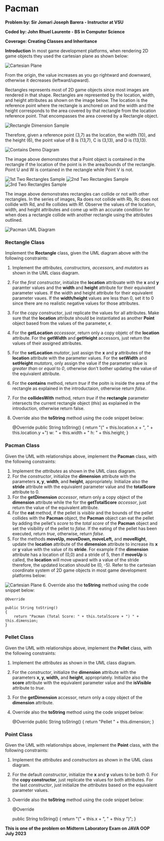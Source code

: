 # Pacman
**Problem by: Sir Jomari Joseph Barera - Instructor at VSU**

**Coded by: John Rhuel Laurente - BS in Computer Science**

**Coverage: Creating Classes and Inheritance**

**Introduction**
In most game development platforms, when rendering 2D game objects they used the cartesian plane as shown below:

![Cartesian Plane](https://ibb.co/qCQssdR)

From the origin, the value increases as you go rightward and downward, otherwise it decreases (leftward/upward).

Rectangles represents most of 2D game objects since most images are rendered in that shape. Rectangles are represented by the location, width, and height attributes as shown on the image below. The location is the reference point where the rectangle is anchored on and the width and the height corresponds to the area covered by that rectangle from the location reference point. That encompasses the area covered by a Rectangle object.

![Rectangle Dimension Sample](https://ibb.co/jRmjY4B)

Therefore, given a reference point (3,7) as the location, the width (10), and the height (6), the point value of B is (13,7), C is (3,13), and D is (13,13).

![Contains Demo Diagram](https://ibb.co/Ptj2dsQ)

The image above demonstrates that a Point object is contained in the rectangle if the location of the point is in the area/bounds of the rectangle. Point U and W is contained in the rectangle while Point V is not.


![1st Two Rectangles Sample](https://ibb.co/9q6x2b1)
![2nd Two Rectangles Sample](https://ibb.co/1Q5sXVc)
![3rd Two Rectangles Sample](https://ibb.co/WGsX8Vq)


The image above demonstrates rectangles can collide or not with other rectangles. In the series of images, Ra does not collide with Rb, Rc does not collide with Rd, and Re collides with Rf. Observe the values of the location, width, and height attributes and come up with an accurate condition for when does a rectangle collide with another rectangle using the attributes outlined.

![Pacman UML Diagram](https://ibb.co/K0xYZyb)
### Rectangle Class
Implement the **Rectangle** class, given the UML diagram above with the following constraints:
1. Implement the *attributes, constructors, accessors,* and *mutators* as shown in the UML class diagram.
2. For the *first constructor*, initialize the **location** attribuate with the **x** and **y** paramter values and the **width** and **height** attribute for their equivalent parameter values. If the width and height attribute for their equivalent parameter vaues. If the **width/height** values are less than 0, set it to 0 since there are no realistic negative values for those attributes.
3. For the *copy constructor*, just replicate the values for all attributes. Make sure that the **location** attribute should be instantiated as another **Point** object based from the values of the parameter, **r**.
4. For the **getLocation** *accessoor*, return only a copy objetc of the **location** attribute. For the **getWidth** and **getHeight** accessors, just return the values of their assigned attributes.
5. For the **setLocation** *mutator*, just assign the **x** and **y** attributes of the **location** attribute with the parameter values. For the **setWidth** and **setHeight** *mutators*, only assign the value if the parameter value is *greater than* or *equal* to *0*, otherwise don't bother updating the value of the equivalent attribute.
6. For the **contains** method, return *true* if the poitn is inside the area of the rectangle as explained in the introductaion, otherwise return *false*.
7. For the **collidesWith** method, return *true* if the **rectangle** parameter intersects the current rectangle object (*this*) as explained in the introduction, otherwise return false.
8. Override also the **toString** method using the code snippet below:


	@Override
	public String toString()
	{
		return "(" + this.location.x + ", " + this.location.y +") w: " + this.width + " h: " + this.height;
	}

### Pacman Class
Given the UML with relationships above, implement the **Pacman** class, with the following constraints:

1. Implement the *attributes* as shown in the UML class diagram.
2. For the *constructor*, initialize the **dimension** attribute with the parameters **x, y**, **width**, and **height**, appropriately. Initialize also the **stride** attribute with the equivalent parameter value and the **totalScore** attribute to 0.
3. For the **getDimension** *accessor*, return only a copy object of the **dimension** attribute while the for the **getTotalScore** *accessor*, just return the value of the equivalent attribute.
4. For the **eat** method, if the pellet is *visible* and the bounds of the pellet collides with the **Pacman** object, the **Pacman** object can eat the pellet by adding the pellet's *score* to the *total score* of the **Pacman** object and set the visibility of the pellet to *false*. If the eating of the pellet has been executed, return *true*, otherwise, return *false*.
5. For the methods **moveUp, moveDown, moveLeft,** and **moveRight**, update the **location** attribute of the **dimension** attribute to increase its **x** or **y** value with the value of its **stride**. For example if the **dimension** attribute has a location of (0,0) and a stride of 5, then if **moveUp** is called, the **location** will move upward with a value of the stride therefore, the updated location should be (0, -5). Refer to the cartesian coordinate system of 2D game objects in most game development platforms below:

![Cartesian Plane](https://ibb.co/qCQssdR)
6. Override also the **toString** method using the code snippet below:


	@Override

	public String toString()
	{
		return "Pacman (Total Score: " + this.totalScore + ") " + this.dimension;
	}

### Pellet Class
Given the UML with relationships above, implement the **Pellet** class, with the following constraints:

1. Implement the *attributes* as shown in the UML class diagram.
2. For the *constructor*, initialize the **dimension** attribute with the parameters **x, y, width,** and **height**, appropriately. Initialize also the **score** attribute with the equivalent parameter value and the **isVisible** attribute to *true*.
3. For the **getDimension** accessor, return only a copy object of the **dimension** attribute.
4. Override also the **toString** method using the code snippet below:


	@Override
	public String toString()
	{
		return "Pellet " + this.dimension;
	}

### Point Class
Given the UML with relationships above, implement the **Point** class, with the following constraints:

1. Implement the *attributes* and *constructors* as shown in the UML class diagram.
2. For the default *constructor*, initialize the **x** and **y** values to be both 0. For the **copy constructor**, just replicate the values for both attributes. For the last *constructor*, just initialize the *attributes* based on the equivalent parameter values.
3. Override also the **toString** method using the code snippet below:


	@Override


	public String toString()
	{
		return "(" + this.x + ", " + this.y ")";
	}

**This is one of the problem on Midterm Laboratory Exam on JAVA OOP**
**July 2023**
